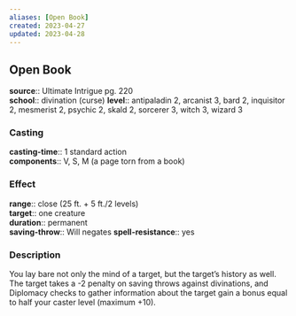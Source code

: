 ```yaml
---
aliases: [Open Book]
created: 2023-04-27
updated: 2023-04-28
---
```


## Open Book

**source**:: Ultimate Intrigue pg. 220  
**school**:: divination (curse)
**level**:: antipaladin 2, arcanist 3, bard 2, inquisitor 2, mesmerist 2, psychic 2, skald 2, sorcerer 3, witch 3, wizard 3

### Casting

**casting-time**:: 1 standard action  
**components**:: V, S, M (a page torn from a book)

### Effect

**range**:: close (25 ft. + 5 ft./2 levels)  
**target**:: one creature  
**duration**:: permanent  
**saving-throw**:: Will negates
**spell-resistance**:: yes

### Description

You lay bare not only the mind of a target, but the target’s history as well. The target takes a -2 penalty on saving throws against divinations, and Diplomacy checks to gather information about the target gain a bonus equal to half your caster level (maximum +10).
